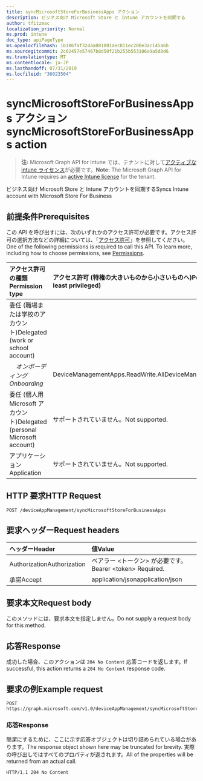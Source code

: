 ```yaml
---
title: syncMicrosoftStoreForBusinessApps アクション
description: ビジネス向け Microsoft Store と Intune アカウントを同期する
author: tfitzmac
localization_priority: Normal
ms.prod: intune
doc_type: apiPageType
ms.openlocfilehash: 1b106faf324aa081001aec811ec200e3ac145a6b
ms.sourcegitcommit: 2c62457e57467b8d50f21b255b553106a9a5d8d6
ms.translationtype: MT
ms.contentlocale: ja-JP
ms.lasthandoff: 07/31/2019
ms.locfileid: "36023504"
---
```

# <a name="syncmicrosoftstoreforbusinessapps-action"></a><span data-ttu-id="400f1-103">syncMicrosoftStoreForBusinessApps アクション</span><span class="sxs-lookup"><span data-stu-id="400f1-103">syncMicrosoftStoreForBusinessApps action</span></span>

> <span data-ttu-id="400f1-104">**注:** Microsoft Graph API for Intune では、テナントに対して[アクティブな intune ライセンス](https://go.microsoft.com/fwlink/?linkid=839381)が必要です。</span><span class="sxs-lookup"><span data-stu-id="400f1-104">**Note:** The Microsoft Graph API for Intune requires an [active Intune license](https://go.microsoft.com/fwlink/?linkid=839381) for the tenant.</span></span>

<span data-ttu-id="400f1-105">ビジネス向け Microsoft Store と Intune アカウントを同期する</span><span class="sxs-lookup"><span data-stu-id="400f1-105">Syncs Intune account with Microsoft Store For Business</span></span>

## <a name="prerequisites"></a><span data-ttu-id="400f1-106">前提条件</span><span class="sxs-lookup"><span data-stu-id="400f1-106">Prerequisites</span></span>
<span data-ttu-id="400f1-p101">この API を呼び出すには、次のいずれかのアクセス許可が必要です。アクセス許可の選択方法などの詳細については、「[アクセス許可](/graph/permissions-reference)」を参照してください。</span><span class="sxs-lookup"><span data-stu-id="400f1-p101">One of the following permissions is required to call this API. To learn more, including how to choose permissions, see [Permissions](/graph/permissions-reference).</span></span>

|<span data-ttu-id="400f1-109">アクセス許可の種類</span><span class="sxs-lookup"><span data-stu-id="400f1-109">Permission type</span></span>|<span data-ttu-id="400f1-110">アクセス許可 (特権の大きいものから小さいものへ)</span><span class="sxs-lookup"><span data-stu-id="400f1-110">Permissions (from most to least privileged)</span></span>|
|:---|:---|
|<span data-ttu-id="400f1-111">委任 (職場または学校のアカウント)</span><span class="sxs-lookup"><span data-stu-id="400f1-111">Delegated (work or school account)</span></span>| 
| <span data-ttu-id="400f1-112">&nbsp; &nbsp; _オンボーディング_</span><span class="sxs-lookup"><span data-stu-id="400f1-112">&nbsp; &nbsp; _Onboarding_</span></span> | <span data-ttu-id="400f1-113">DeviceManagementApps.ReadWrite.All</span><span class="sxs-lookup"><span data-stu-id="400f1-113">DeviceManagementApps.ReadWrite.All</span></span>|
|<span data-ttu-id="400f1-114">委任 (個人用 Microsoft アカウント)</span><span class="sxs-lookup"><span data-stu-id="400f1-114">Delegated (personal Microsoft account)</span></span>|<span data-ttu-id="400f1-115">サポートされていません。</span><span class="sxs-lookup"><span data-stu-id="400f1-115">Not supported.</span></span>|
|<span data-ttu-id="400f1-116">アプリケーション</span><span class="sxs-lookup"><span data-stu-id="400f1-116">Application</span></span>|<span data-ttu-id="400f1-117">サポートされていません。</span><span class="sxs-lookup"><span data-stu-id="400f1-117">Not supported.</span></span>|

## <a name="http-request"></a><span data-ttu-id="400f1-118">HTTP 要求</span><span class="sxs-lookup"><span data-stu-id="400f1-118">HTTP Request</span></span>
<!-- {
  "blockType": "ignored"
}
-->
``` http
POST /deviceAppManagement/syncMicrosoftStoreForBusinessApps
```

## <a name="request-headers"></a><span data-ttu-id="400f1-119">要求ヘッダー</span><span class="sxs-lookup"><span data-stu-id="400f1-119">Request headers</span></span>
|<span data-ttu-id="400f1-120">ヘッダー</span><span class="sxs-lookup"><span data-stu-id="400f1-120">Header</span></span>|<span data-ttu-id="400f1-121">値</span><span class="sxs-lookup"><span data-stu-id="400f1-121">Value</span></span>|
|:---|:---|
|<span data-ttu-id="400f1-122">Authorization</span><span class="sxs-lookup"><span data-stu-id="400f1-122">Authorization</span></span>|<span data-ttu-id="400f1-123">ベアラー &lt;トークン&gt; が必要です。</span><span class="sxs-lookup"><span data-stu-id="400f1-123">Bearer &lt;token&gt; Required.</span></span>|
|<span data-ttu-id="400f1-124">承諾</span><span class="sxs-lookup"><span data-stu-id="400f1-124">Accept</span></span>|<span data-ttu-id="400f1-125">application/json</span><span class="sxs-lookup"><span data-stu-id="400f1-125">application/json</span></span>|

## <a name="request-body"></a><span data-ttu-id="400f1-126">要求本文</span><span class="sxs-lookup"><span data-stu-id="400f1-126">Request body</span></span>
<span data-ttu-id="400f1-127">このメソッドには、要求本文を指定しません。</span><span class="sxs-lookup"><span data-stu-id="400f1-127">Do not supply a request body for this method.</span></span>

## <a name="response"></a><span data-ttu-id="400f1-128">応答</span><span class="sxs-lookup"><span data-stu-id="400f1-128">Response</span></span>
<span data-ttu-id="400f1-129">成功した場合、このアクションは `204 No Content` 応答コードを返します。</span><span class="sxs-lookup"><span data-stu-id="400f1-129">If successful, this action returns a `204 No Content` response code.</span></span>

## <a name="example-request"></a><span data-ttu-id="400f1-130">要求の例</span><span class="sxs-lookup"><span data-stu-id="400f1-130">Example request</span></span>

``` http
POST https://graph.microsoft.com/v1.0/deviceAppManagement/syncMicrosoftStoreForBusinessApps
```

### <a name="response"></a><span data-ttu-id="400f1-131">応答</span><span class="sxs-lookup"><span data-stu-id="400f1-131">Response</span></span>

<span data-ttu-id="400f1-132">簡潔にするために、ここに示す応答オブジェクトは切り詰められている場合があります。</span><span class="sxs-lookup"><span data-stu-id="400f1-132">The response object shown here may be truncated for brevity.</span></span> <span data-ttu-id="400f1-133">実際の呼び出しではすべてのプロパティが返されます。</span><span class="sxs-lookup"><span data-stu-id="400f1-133">All of the properties will be returned from an actual call.</span></span>

``` http
HTTP/1.1 204 No Content
```



